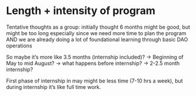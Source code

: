 # Length + intensity of program

Tentative thoughts as a group: initially thought 6 months might be good, but might be too long especially since we need more time to plan the program AND we are already doing a lot of foundational learning through basic DAO operations

So maybe it’s more like 3.5 months (internship included)?
→ Beginning of May to mid August?
→ what happens before internship?
→ 2-2.5 month internship?

First phase of internship in may might be less time (7-10 hrs a week), but during internship it’s like full time work.